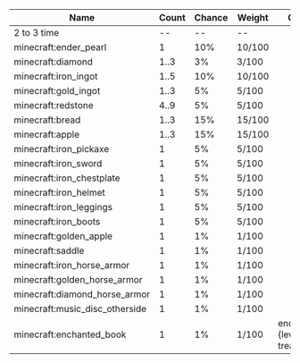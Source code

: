 | Name                           | Count | Chance | Weight | Comment                                   |
| ------------------------------ | ----- | ------ | ------ | ----------------------------------------- |
| 2 to 3 time                    |    -- |     -- |     -- |                                           |
| minecraft:ender_pearl          |     1 |    10% | 10/100 |                                           |
| minecraft:diamond              |  1..3 |     3% |  3/100 |                                           |
| minecraft:iron_ingot           |  1..5 |    10% | 10/100 |                                           |
| minecraft:gold_ingot           |  1..3 |     5% |  5/100 |                                           |
| minecraft:redstone             |  4..9 |     5% |  5/100 |                                           |
| minecraft:bread                |  1..3 |    15% | 15/100 |                                           |
| minecraft:apple                |  1..3 |    15% | 15/100 |                                           |
| minecraft:iron_pickaxe         |     1 |     5% |  5/100 |                                           |
| minecraft:iron_sword           |     1 |     5% |  5/100 |                                           |
| minecraft:iron_chestplate      |     1 |     5% |  5/100 |                                           |
| minecraft:iron_helmet          |     1 |     5% |  5/100 |                                           |
| minecraft:iron_leggings        |     1 |     5% |  5/100 |                                           |
| minecraft:iron_boots           |     1 |     5% |  5/100 |                                           |
| minecraft:golden_apple         |     1 |     1% |  1/100 |                                           |
| minecraft:saddle               |     1 |     1% |  1/100 |                                           |
| minecraft:iron_horse_armor     |     1 |     1% |  1/100 |                                           |
| minecraft:golden_horse_armor   |     1 |     1% |  1/100 |                                           |
| minecraft:diamond_horse_armor  |     1 |     1% |  1/100 |                                           |
| minecraft:music_disc_otherside |     1 |     1% |  1/100 |                                           |
| minecraft:enchanted_book       |     1 |     1% |  1/100 | enchantments: {level: 30, treasure: true} |
